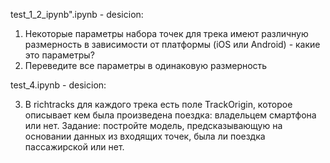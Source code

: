 test_1_2_ipynb".ipynb - desicion:
1) Некоторые параметры набора точек для трека имеют различную размерность в зависимости от платформы (iOS или Android) - какие это параметры?
2) Переведите все параметры в одинаковую размерность

test_4.ipynb - desicion:

3) В richtracks для каждого трека есть поле TrackOrigin, которое описывает кем была произведена поездка: владельцем смартфона или нет. 
Задание: постройте модель, предсказывающую на основании данных из входящих точек, была ли поездка пассажирской или нет.
